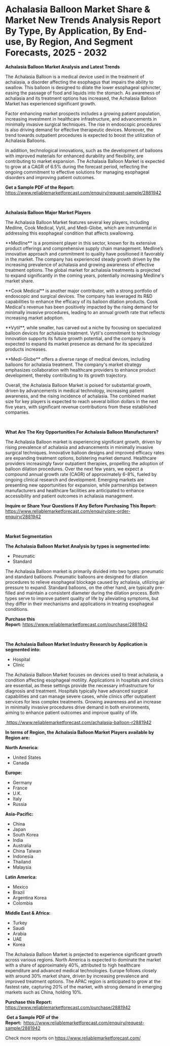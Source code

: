 <p><h1>Achalasia Balloon Market Share & Market New Trends Analysis Report By Type, By Application, By End-use, By Region, And Segment Forecasts, 2025 - 2032</h1></p><p><strong>Achalasia Balloon Market Analysis and Latest Trends</strong></p>
<p><p>The Achalasia Balloon is a medical device used in the treatment of achalasia, a disorder affecting the esophagus that impairs the ability to swallow. This balloon is designed to dilate the lower esophageal sphincter, easing the passage of food and liquids into the stomach. As awareness of achalasia and its treatment options has increased, the Achalasia Balloon Market has experienced significant growth.</p><p>Factor enhancing market prospects includes a growing patient population, increasing investment in healthcare infrastructure, and advancements in minimally invasive surgical techniques. The rise in endoscopic procedures is also driving demand for effective therapeutic devices. Moreover, the trend towards outpatient procedures is expected to boost the utilization of Achalasia Balloons.</p><p>In addition, technological innovations, such as the development of balloons with improved materials for enhanced durability and flexibility, are contributing to market expansion. The Achalasia Balloon Market is expected to grow at a CAGR of 6.5% during the forecast period, reflecting the ongoing commitment to effective solutions for managing esophageal disorders and improving patient outcomes.</p></p>
<p><strong>Get a Sample PDF of the Report:&nbsp;</strong> <a href="https://www.reliablemarketforecast.com/enquiry/request-sample/2881942?utm_campaign=2783&utm_medium=2&utm_source=Github&utm_content=ia&utm_term=12032025&utm_id=achalasia-balloon">https://www.reliablemarketforecast.com/enquiry/request-sample/2881942</a></p>
<p>&nbsp;</p>
<p><strong>Achalasia Balloon Major Market Players</strong></p>
<p><p>The Achalasia Balloon Market features several key players, including Medline, Cook Medical, Vytil, and Medi-Globe, which are instrumental in addressing this esophageal condition that affects swallowing.</p><p>**Medline** is a prominent player in this sector, known for its extensive product offerings and comprehensive supply chain management. Medline’s innovative approach and commitment to quality have positioned it favorably in the market. The company has experienced steady growth driven by the increasing prevalence of achalasia and growing awareness of effective treatment options. The global market for achalasia treatments is projected to expand significantly in the coming years, potentially increasing Medline's market share.</p><p>**Cook Medical** is another major contributor, with a strong portfolio of endoscopic and surgical devices. The company has leveraged its R&D capabilities to enhance the efficacy of its balloon dilation products. Cook Medical's revenue has been positively impacted by the rising demand for minimally invasive procedures, leading to an annual growth rate that reflects increasing market adoption. </p><p>**Vytil**, while smaller, has carved out a niche by focusing on specialized balloon devices for achalasia treatment. Vytil's commitment to technology innovation supports its future growth potential, and the company is expected to expand its market presence as demand for its specialized products increases.</p><p>**Medi-Globe** offers a diverse range of medical devices, including balloons for achalasia treatment. The company's market strategy emphasizes collaboration with healthcare providers to enhance product development, thereby contributing to its growth trajectory.</p><p>Overall, the Achalasia Balloon Market is poised for substantial growth, driven by advancements in medical technology, increasing patient awareness, and the rising incidence of achalasia. The combined market size for key players is expected to reach several billion dollars in the next five years, with significant revenue contributions from these established companies.</p></p>
<p>&nbsp;</p>
<p><strong>What Are The Key Opportunities For Achalasia Balloon Manufacturers?</strong></p>
<p><p>The Achalasia Balloon market is experiencing significant growth, driven by rising prevalence of achalasia and advancements in minimally invasive surgical techniques. Innovative balloon designs and improved efficacy rates are expanding treatment options, bolstering market demand. Healthcare providers increasingly favor outpatient therapies, propelling the adoption of balloon dilation procedures. Over the next few years, we expect a compound annual growth rate (CAGR) of approximately 6-8%, fueled by ongoing clinical research and development. Emerging markets are presenting new opportunities for expansion, while partnerships between manufacturers and healthcare facilities are anticipated to enhance accessibility and patient outcomes in achalasia management.</p></p>
<p><strong>Inquire or Share Your Questions If Any Before Purchasing This Report:</strong> <a href="https://www.reliablemarketforecast.com/enquiry/pre-order-enquiry/2881942?utm_campaign=2783&utm_medium=2&utm_source=Github&utm_content=ia&utm_term=12032025&utm_id=achalasia-balloon">https://www.reliablemarketforecast.com/enquiry/pre-order-enquiry/2881942</a></p>
<p>&nbsp;</p>
<p><strong>Market Segmentation</strong></p>
<p><strong>The Achalasia Balloon Market Analysis by types is segmented into:</strong></p>
<p><ul><li> Pneumatic</li><li>Standard </li></ul></p>
<p><p>The Achalasia Balloon market is primarily divided into two types: pneumatic and standard balloons. Pneumatic balloons are designed for dilation procedures to relieve esophageal blockage caused by achalasia, utilizing air pressure to expand. Standard balloons, on the other hand, are typically pre-filled and maintain a consistent diameter during the dilation process. Both types serve to improve patient quality of life by alleviating symptoms, but they differ in their mechanisms and applications in treating esophageal conditions.</p></p>
<p><strong>Purchase this Report:&nbsp;</strong><a href="https://www.reliablemarketforecast.com/purchase/2881942?utm_campaign=2783&utm_medium=2&utm_source=Github&utm_content=ia&utm_term=12032025&utm_id=achalasia-balloon">https://www.reliablemarketforecast.com/purchase/2881942</a></p>
<p>&nbsp;</p>
<p><strong>The Achalasia Balloon Market Industry Research by Application is segmented into:</strong></p>
<p><ul><li> Hospital</li><li>Clinic </li></ul></p>
<p><p>The Achalasia Balloon Market focuses on devices used to treat achalasia, a condition affecting esophageal motility. Applications in hospitals and clinics are essential, as these settings provide the necessary infrastructure for diagnosis and treatment. Hospitals typically have advanced surgical capabilities and can manage severe cases, while clinics offer outpatient services for less complex treatments. Growing awareness and an increase in minimally invasive procedures drive demand in both environments, aiming to enhance patient outcomes and improve quality of life.</p></p>
<p><a href="https://www.reliablemarketforecast.com/achalasia-balloon-r2881942?utm_campaign=2783&utm_medium=2&utm_source=Github&utm_content=ia&utm_term=12032025&utm_id=achalasia-balloon">&nbsp;https://www.reliablemarketforecast.com/achalasia-balloon-r2881942</a></p>
<p><strong>In terms of Region, the Achalasia Balloon Market Players available by Region are:</strong></p>
<p>
    <p> <strong> North America: </strong>
        <ul>
            <li>United States</li>
            <li>Canada</li>
        </ul>
        </p> 
    <p> <strong> Europe: </strong>
        <ul>
            <li>Germany</li>
            <li>France</li>
            <li>U.K.</li>
            <li>Italy</li>
            <li>Russia</li>
        </ul>
        </p> 
    <p> <strong> Asia-Pacific: </strong>
        <ul>
            <li>China</li>
            <li>Japan</li>
            <li>South Korea</li>
            <li>India</li>
            <li>Australia</li>
            <li>China Taiwan</li>
            <li>Indonesia</li>
            <li>Thailand</li>
            <li>Malaysia</li>
        </ul>
        </p> 
    <p> <strong> Latin America: </strong>
        <ul>
            <li>Mexico</li>
            <li>Brazil</li>
            <li>Argentina Korea</li>
            <li>Colombia</li>
        </ul>
        </p> 
    <p> <strong> Middle East & Africa: </strong>
        <ul>
            <li>Turkey</li>
            <li>Saudi</li>
            <li>Arabia</li>
            <li>UAE</li>
            <li>Korea</li>
        </ul>
    </p>
    </p>
<p><p>The Achalasia Balloon Market is projected to experience significant growth across various regions. North America is expected to dominate the market with a share of approximately 40%, attributed to high healthcare expenditure and advanced medical technologies. Europe follows closely with around 30% market share, driven by increasing prevalence and improved treatment options. The APAC region is anticipated to grow at the fastest rate, capturing 20% of the market, with strong demand in emerging markets such as China, holding 10%.</p></p>
<p><strong>Purchase this Report: </strong><a href="https://www.reliablemarketforecast.com/purchase/2881942?utm_campaign=2783&utm_medium=2&utm_source=Github&utm_content=ia&utm_term=12032025&utm_id=achalasia-balloon">https://www.reliablemarketforecast.com/purchase/2881942</a></p>
<p>&nbsp;<strong>Get a Sample PDF of the Report:&nbsp;&nbsp;</strong><a href="https://www.reliablemarketforecast.com/enquiry/request-sample/2881942?utm_campaign=2783&utm_medium=2&utm_source=Github&utm_content=ia&utm_term=12032025&utm_id=achalasia-balloon">https://www.reliablemarketforecast.com/enquiry/request-sample/2881942</a></p>
<p><strong></strong></p>
<p>Check more reports on <a href="https://www.reliablemarketforecast.com/?utm_campaign=2783&utm_medium=2&utm_source=Github&utm_content=ia&utm_term=12032025&utm_id=achalasia-balloon">https://www.reliablemarketforecast.com/</a></p>